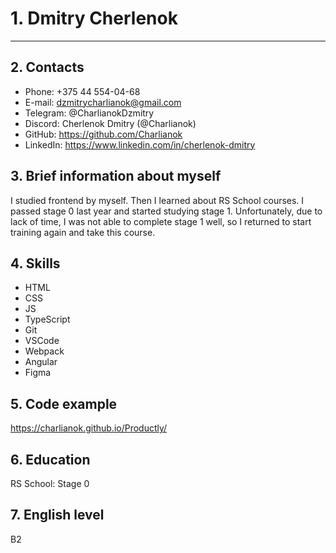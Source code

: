 # 1. Dmitry Cherlenok
---------------------

## 2. Contacts 
* Phone: +375 44 554-04-68
* E-mail: dzmitrycharlianok@gmail.com
* Telegram: @CharlianokDzmitry
* Discord: Cherlenok Dmitry (@Charlianok)
* GitHub: https://github.com/Charlianok
* LinkedIn: https://www.linkedin.com/in/cherlenok-dmitry

## 3. Brief information about myself
I studied frontend by myself. Then I learned about RS School courses. I passed stage 0 last year and started studying stage 1. Unfortunately, due to lack of time, I was not able to complete stage 1 well, so I returned to start training again and take this course.

## 4. Skills
* HTML
* CSS
* JS
* TypeScript
* Git
* VSCode
* Webpack
* Angular
* Figma

## 5. Code example
https://charlianok.github.io/Productly/

## 6. Education
RS School: Stage 0

## 7. English level
B2
